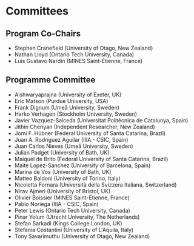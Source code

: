 ---
---

# Committees

## Program Co-Chairs

- Stephen Cranefield (University of Otago, New Zealand)
- Nathan Lloyd (Ontario Tech University, Canada)
- Luis Gustavo Nardin (MINES Saint-Étienne, France)

## Programme Committee

- Aishwaryaprajna (University of Exeter, UK)
- Eric Matson (Purdue University, USA)
- Frank Dignum (Umeå University, Sweden)
- Harko Verhagen (Stockholm University, Sweden)
- Javier Vazquez-Salceda (Universitat Politècnica de Catalunya, Spain)
- Jithin Cheriyan (Independent Researcher, New Zealand)
- Jomi F. Hübner (Federal University of Santa Catarina, Brazil)
- Juan A. Rodríguez Aguilar (IIIA - CSIC, Spain)
- Juan Carlos Nieves (Umeå University, Sweden)
- Julian Padget (University of Bath, UK)
- Maiquel de Brito (Federal University of Santa Catarina, Brazil)
- Maite Lopez-Sanchez (University of Barcelona, Spain)
- Marina de Vos (University of Bath, UK)
- Matteo Baldoni (University of Torino, Italy)
- Nicoletta Fornara (Università della Svizzera Italiana, Switzerland)
- Nirav Ajmeri (University of Bristol, UK)
- Olivier Boissier (MINES Saint-Étienne, France)
- Pablo Noriega (IIIA - CSIC, Spain)
- Peter Lewis (Ontario Tech University, Canada)
- Pinar Yolum (Utrecht University, The Netherlands)
- Stefan Sarkadi (Kings College London, UK)
- Stefania Costantini (University of L'Aquila, Italy)
- Tony Savarimuthu (University of Otago, New Zealand)
